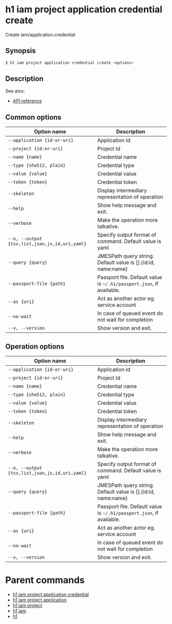 
# h1 iam project application credential create

Create iam/application.credential

## Synopsis

```bash
$ h1 iam project application credential create <options>
```

## Description

See also:

* [API reference](https://api.hyperone.com/v2/docs#operation/iam_project_application_credential_create)

## Common options

| Option name                                        | Description                                                              |
| -------------------------------------------------- | ------------------------------------------------------------------------ |
| ```--application {id-or-uri}```                    | Application Id                                                           |
| ```--project {id-or-uri}```                        | Project Id                                                               |
| ```--name {name}```                                | Credential name                                                          |
| ```--type {sha512, plain}```                       | Credential type                                                          |
| ```--value {value}```                              | Credential value                                                         |
| ```--token {token}```                              | Credential token                                                         |
| ```--skeleton```                                   | Display intermediary representation of operation                         |
| ```--help```                                       | Show help message and exit.                                              |
| ```--verbose```                                    | Make the operation more talkative.                                       |
| ```--o, --output {tsv,list,json,js,id,uri,yaml}``` | Specify output format of command. Default value is yaml                  |
| ```--query {query}```                              | JMESPath query string. Default value is [].\{id:id, name:name\}          |
| ```--passport-file {path}```                       | Passport file. Default value is ```~/.h1/passport.json```, if available. |
| ```--as {uri}```                                   | Act as another actor eg. service account                                 |
| ```--no-wait```                                    | In case of queued event do not wait for completion                       |
| ```--v, --version```                               | Show version and exit.                                                   |

## Operation options

| Option name                                        | Description                                                              |
| -------------------------------------------------- | ------------------------------------------------------------------------ |
| ```--application {id-or-uri}```                    | Application Id                                                           |
| ```--project {id-or-uri}```                        | Project Id                                                               |
| ```--name {name}```                                | Credential name                                                          |
| ```--type {sha512, plain}```                       | Credential type                                                          |
| ```--value {value}```                              | Credential value                                                         |
| ```--token {token}```                              | Credential token                                                         |
| ```--skeleton```                                   | Display intermediary representation of operation                         |
| ```--help```                                       | Show help message and exit.                                              |
| ```--verbose```                                    | Make the operation more talkative.                                       |
| ```--o, --output {tsv,list,json,js,id,uri,yaml}``` | Specify output format of command. Default value is yaml                  |
| ```--query {query}```                              | JMESPath query string. Default value is [].\{id:id, name:name\}          |
| ```--passport-file {path}```                       | Passport file. Default value is ```~/.h1/passport.json```, if available. |
| ```--as {uri}```                                   | Act as another actor eg. service account                                 |
| ```--no-wait```                                    | In case of queued event do not wait for completion                       |
| ```--v, --version```                               | Show version and exit.                                                   |

# Parent commands

* [h1 iam project application credential](./../README.md)
* [h1 iam project application](./../../README.md)
* [h1 iam project](./../../../README.md)
* [h1 iam](./../../../../README.md)
* [h1](./../../../../../README.md)
